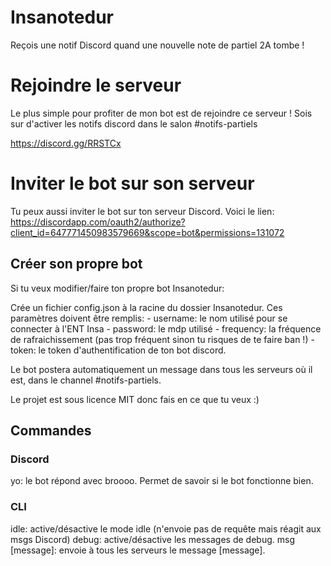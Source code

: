 # Insanotedur

Reçois une notif Discord quand une nouvelle note de partiel 2A tombe !

# Rejoindre le serveur

Le plus simple pour profiter de mon bot est de rejoindre ce serveur !
Sois sur d'activer les notifs discord dans le salon #notifs-partiels

https://discord.gg/RRSTCx

# Inviter le bot sur son serveur

Tu peux aussi inviter le bot sur ton serveur Discord. Voici le lien:
https://discordapp.com/oauth2/authorize?client_id=647771450983579669&scope=bot&permissions=131072

## Créer son propre bot

Si tu veux modifier/faire ton propre bot Insanotedur:

Crée un fichier config.json à la racine du dossier Insanotedur.
Ces paramètres doivent être remplis:
    - username: le nom utilisé pour se connecter à l'ENT Insa
    - password: le mdp utilisé
    - frequency: la fréquence de rafraichissement (pas trop fréquent sinon tu risques de te faire ban !)
    - token: le token d'authentification de ton bot discord.

Le bot postera automatiquement un message dans tous les serveurs où il est, dans le channel #notifs-partiels.

Le projet est sous licence MIT donc fais en ce que tu veux :)

## Commandes

### Discord

yo: le bot répond avec broooo. Permet de savoir si le bot fonctionne bien.

### CLI

idle: active/désactive le mode idle (n'envoie pas de requête mais réagit aux msgs Discord)
debug: active/désactive les messages de debug.
msg [message]: envoie à tous les serveurs le message [message].
